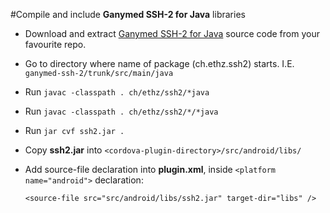#Compile and include **Ganymed SSH-2 for Java** libraries
    
  * Download and extract [Ganymed SSH-2 for Java](http://www.ganymed.ethz.ch/ssh2/) source code from your favourite repo.
  * Go to directory where name of package (ch.ethz.ssh2) starts. I.E. `ganymed-ssh-2/trunk/src/main/java`
  * Run `javac -classpath . ch/ethz/ssh2/*java`
  * Run `javac -classpath . ch/ethz/ssh2/*/*java`
  * Run `jar cvf ssh2.jar .`
  * Copy **ssh2.jar** into `<cordova-plugin-directory>/src/android/libs/`
  * Add source-file declaration into **plugin.xml**, inside `<platform name="android">` declaration:

    `<source-file src="src/android/libs/ssh2.jar" target-dir="libs" />`
